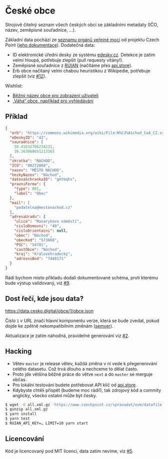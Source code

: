 # České obce

Strojově čitelný seznam všech českých obcí se základními metadaty (IČO, název, zeměpisné souřadnice, …).

Základní data pochází ze [seznamu orgánů veřejné moci](https://www.czechpoint.cz/public/vyvojari/otevrena-data/) od projektu Czech Point ([jeho dokumentace](https://www.czechpoint.cz/data/files/SOVM_datove_soubory.pdf)). Dodatečná data:

* ID elektronické úřední desky ze systému [edesky.cz](https://edesky.cz). Detekce je zatím velmi hloupá, potřebuje zlepšit (pull requesty vítány!).
* Zeměpisné souřadnice z [RÚIAN](https://www.cuzk.cz/Uvod/Produkty-a-sluzby/RUIAN/RUIAN.aspx) (načítáme přes [api.store](https://www.api.store/cuzk.cz/)).
* Erb obce načítaný velmi chabou heuristikou z Wikipedie, potřebuje zlepšit (viz [#12](https://github.com/cesko-digital/obce/issues/12)).

Wishlist:

* [Běžný název obce pro zobrazení uživateli](https://github.com/cesko-digital/obce/issues/14)
* [„Váha“ obce, například pro vyhledávání](https://github.com/cesko-digital/obce/issues/13)

## Příklad

```json
{
  "erb": "https://commons.wikimedia.org/wiki/File:N%C3%A1chod_CoA_CZ.svg",
  "eDeskyID": "43",
  "souradnice": [
    50.41632706234231,
    16.163860651213163
  ],
  "zkratka": "NACHOD",
  "ICO": "00272868",
  "nazev": "MĚSTO NÁCHOD",
  "hezkyNazev": "Náchod",
  "datovaSchrankaID": "gmtbqhx",
  "pravniForma": {
    "type": 801,
    "label": "Obec"
  },
  "mail": [
    "podatelna@mestonachod.cz"
  ],
  "adresaUradu": {
    "ulice": "Masarykovo náměstí",
    "cisloDomovni": "40",
    "cisloOrientacni": null,
    "obec": "Náchod",
    "obecKod": "573868",
    "PSC": "54701",
    "castObce": "Náchod",
    "kraj": "Královéhradecký",
    "adresniBod": "7440171"
  }
}
```

Rádi bychom místo příkladu dodali dokumentované schéma, proti kterému bude výstup validovaný, viz [#9](https://github.com/cesko-digital/obce/issues/9).

## Dost řečí, kde jsou data?

https://data.cesko.digital/obce/1/obce.json

Číslo `1` v URL značí hlavní komponentu verze, která se bude zvedat, pokud dojde ke zpětně nekompatibilním změnám ([semver](https://semver.org)).

Aktualizace je zatím náhodná, pravidelné generování viz [#2](https://github.com/cesko-digital/obce/issues/2).

## Hacking

* Větev `master` je release větev, každá změna v ní vede k přegenerování celého datasetu. Což trvá dlouho a nechceme to dělat často.
* Proto jde většina běžné práce do větve `next` a do `master` se merguje občas.
* Pro lokální testování budete potřebovat API klíč od [api.store](https://www.api.store/cuzk.cz/).
* Kdybyste chtěli přispět (budeme moc rádi!), tak zdrojový kód a commity anglicky, všecko ostatní může být česky.

```bash
$ wget -O all.xml.gz 'https://www.czechpoint.cz/spravadat/ovm/datafile.do?format=xml&service=seznamovm'
$ gunzip all.xml.gz
$ yarn install
$ yarn test
$ RUIAN_API_KEY=… LIMIT=10 yarn start
```

## Licencování

Kód je licencovaný pod MIT licencí, data zatím nevíme, viz [#5](https://github.com/cesko-digital/obce/issues/5).
